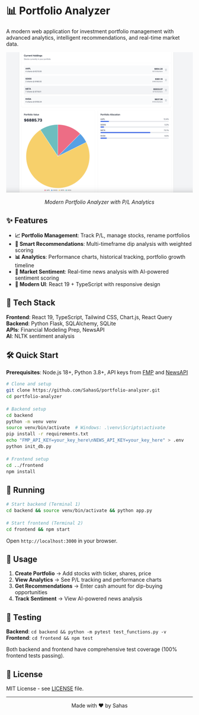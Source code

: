# 📊 Portfolio Analyzer

A modern web application for investment portfolio management with advanced analytics, intelligent recommendations, and real-time market data.

<div align="center">
  <img src="images/PortfolioScreenshot.png" alt="Portfolio Analyzer Modern UI" width="800"/>
  <p><em>Modern Portfolio Analyzer with P/L Analytics</em></p>
</div>

## ✨ Features

- **📈 Portfolio Management**: Track P/L, manage stocks, rename portfolios
- **🎯 Smart Recommendations**: Multi-timeframe dip analysis with weighted scoring
- **📊 Analytics**: Performance charts, historical tracking, portfolio growth timeline
- **📰 Market Sentiment**: Real-time news analysis with AI-powered sentiment scoring
- **🎨 Modern UI**: React 19 + TypeScript with responsive design

## 🚀 Tech Stack

**Frontend**: React 19, TypeScript, Tailwind CSS, Chart.js, React Query  
**Backend**: Python Flask, SQLAlchemy, SQLite  
**APIs**: Financial Modeling Prep, NewsAPI  
**AI**: NLTK sentiment analysis



## 🛠️ Quick Start

**Prerequisites**: Node.js 18+, Python 3.8+, API keys from [FMP](https://financialmodelingprep.com/) and [NewsAPI](https://newsapi.org/)

```bash
# Clone and setup
git clone https://github.com/SahasG/portfolio-analyzer.git
cd portfolio-analyzer

# Backend setup
cd backend
python -m venv venv
source venv/bin/activate  # Windows: .\venv\Scripts\activate
pip install -r requirements.txt
echo "FMP_API_KEY=your_key_here\nNEWS_API_KEY=your_key_here" > .env
python init_db.py

# Frontend setup
cd ../frontend
npm install
```

## 🚦 Running

```bash
# Start backend (Terminal 1)
cd backend && source venv/bin/activate && python app.py

# Start frontend (Terminal 2)
cd frontend && npm start
```

Open `http://localhost:3000` in your browser.

## 📱 Usage

1. **Create Portfolio** → Add stocks with ticker, shares, price
2. **View Analytics** → See P/L tracking and performance charts
3. **Get Recommendations** → Enter cash amount for dip-buying opportunities
4. **Track Sentiment** → View AI-powered news analysis

## 🧪 Testing

**Backend**: `cd backend && python -m pytest test_functions.py -v`  
**Frontend**: `cd frontend && npm test`

Both backend and frontend have comprehensive test coverage (100% frontend tests passing).

## 📄 License

MIT License - see [LICENSE](LICENSE) file.

---

<div align="center">
  Made with ❤️ by Sahas
</div>
